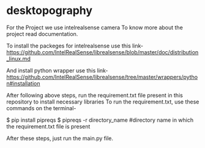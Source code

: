 # desktopography
For the Project we use intelrealsense camera
To know more about the project read documentation.

To install the packeges for intelrealsense use this link-
https://github.com/IntelRealSense/librealsense/blob/master/doc/distribution_linux.md

And install python wrapper use this link-
https://github.com/IntelRealSense/librealsense/tree/master/wrappers/python#installation

After following above steps, run the requirement.txt file present in this repository to install necessary libraries
To run the requirement.txt, use these commands on the terminal-

$ pip install pipreqs
$ pipreqs -r directory_name  #directory name in which the requirement.txt file is present 


After these steps, just run the main.py file. 
